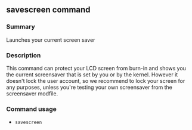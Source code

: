 ## savescreen command

### Summary

Launches your current screen saver

### Description

This command can protect your LCD screen from burn-in and shows you the current screensaver that is set by you or by the kernel. However it doesn't lock the user account, so we recommend to lock your screen for any purposes, unless you're testing your own screensaver from the screensaver modfile.

### Command usage

* `savescreen`